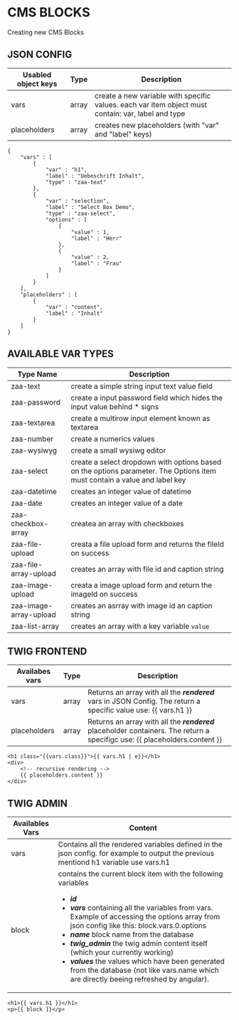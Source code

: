 CMS BLOCKS
==========

Creating new CMS Blocks

JSON CONFIG
-----------

| Usabled object keys | Type   |  Description
| ------------------- | ------ | -------------
| vars				  | array  | create a new variable with specific values. each var item object must contain: var, label and type
| placeholders		  | array  | creates new placeholders (with "var" and "label" keys)

```
{
    "vars" : [
        {
            "var" : "h1",
            "label" : "Uebeschrift Inhalt",
            "type" : "zaa-text"
        },
        {
        	"var" : "selection",
        	"label" : "Select Box Demo",
        	"type" : "zaa-select",
        	"options" : [
        		{ 
        			"value" : 1, 
        			"label" : "Herr" 
    			},
        		{ 
        			"value" : 2,
        			"label" : "Frau"
    			}
        	]
        }
    ],
    "placeholders" : [
    	{
    		"var" : "content", 
    		"label" : "Inhalt"
    	}
    ]
}
```

AVAILABLE VAR TYPES
-------------------

| Type Name				| Description
| --------------------- | -----------
| zaa-text		| create a simple string input text value field
| zaa-password	| create a input password field which hides the input value behind * signs
| zaa-textarea			| create a multirow input element known as textarea
| zaa-number | create a numerics values
| zaa-wysiwyg | create a small wysiwg editor
| zaa-select		| create a select dropdown with options based on the options parameter. The Options item must contain a value and label key
| zaa-datetime | creates an integer value of datetime
| zaa-date | creates an integer value of a date
| zaa-checkbox-array | createa an array with checkboxes
| zaa-file-upload		| creata a file upload form and returns the fileId on success
| zaa-file-array-upload | creates an array with file id and caption string
| zaa-image-upload		| creata a image upload form and return the imageId on success
| zaa-image-array-upload | creates an asrray with image id an caption string
| zaa-list-array | creates an array with a key variable `value`


TWIG FRONTEND
------------

| Availabes vars | Type   |  Description
| ------------------- | ------ | -------------
| vars				  | array  | Returns an array with all the ***rendered*** vars in JSON Config. The return a specific value use: {{ vars.h1 }}
| placeholders		  | array  | Returns an array with all the ***rendered*** placeholder containers. The return a specifigc use: {{ placeholders.content }}

```
<h1 class="{{vars.class}}">{{ vars.h1 | e}}</h1>
<div>
	<!-- recursive rendering -->
	{{ placeholders.content }}
</div>
```


TWIG ADMIN
-----------

| Availables Vars | Content
| --------------- | ------- 
| vars			  | Contains all the rendered variables defined in the json config. for example to output the previous mentiond h1 variable use vars.h1
| block			  | contains the current block item with the following variables <ul><li>***id*** </li><li>***vars*** containing all the variables from vars. Example of accessing the options array from json config like this: block.vars.0.options</li><li>***name*** block name from the database</li><li>***twig_admin*** the twig admin content itself (which your currently working)</li><li>***values*** the values which have been generated from the database (not like vars.name which are directly beeing refreshed by angular).</li></ul>

```
<h1>{{ vars.h1 }}</h1>
<p>{{ block }}</p>
```